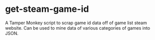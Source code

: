 # get-steam-game-id
A Tamper Monkey script to scrap  game id data off of game list steam website. Can be used to mine data of various categories of games into JSON. 
